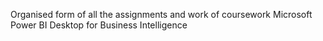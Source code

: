 Organised form of all the assignments and work of coursework Microsoft Power BI Desktop for Business Intelligence

 
 
